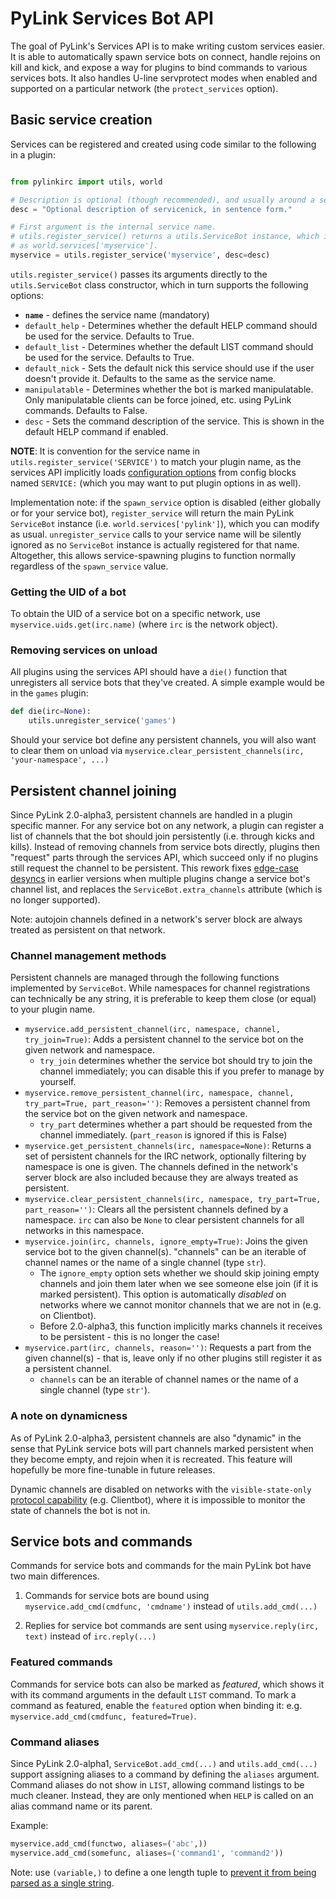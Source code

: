 # PyLink Services Bot API

The goal of PyLink's Services API is to make writing custom services easier. It is able to automatically spawn service bots on connect, handle rejoins on kill and kick, and expose a way for plugins to bind commands to various services bots. It also handles U-line servprotect modes when enabled and supported on a particular network (the `protect_services` option).

## Basic service creation

Services can be registered and created using code similar to the following in a plugin:

```python

from pylinkirc import utils, world

# Description is optional (though recommended), and usually around a sentence or two.
desc = "Optional description of servicenick, in sentence form."

# First argument is the internal service name.
# utils.register_service() returns a utils.ServiceBot instance, which is also stored
# as world.services['myservice'].
myservice = utils.register_service('myservice', desc=desc)
```

`utils.register_service()` passes its arguments directly to the `utils.ServiceBot` class constructor, which in turn supports the following options:

- **`name`** - defines the service name (mandatory)
- `default_help` - Determines whether the default HELP command should be used for the service. Defaults to True.
- `default_list` - Determines whether the default LIST command should be used for the service. Defaults to True.
- `default_nick` - Sets the default nick this service should use if the user doesn't provide it. Defaults to the same as the service name.
- `manipulatable` - Determines whether the bot is marked manipulatable. Only manipulatable clients can be force joined, etc. using PyLink commands. Defaults to False.
- `desc` - Sets the command description of the service. This is shown in the default HELP command if enabled.

**NOTE**: It is convention for the service name in `utils.register_service('SERVICE')` to match your plugin name, as the services API implicitly loads [configuration options](../advanced-services-config.md) from config blocks named `SERVICE:` (which you may want to put plugin options in as well).

Implementation note: if the `spawn_service` option is disabled (either globally or for your service bot), `register_service` will return the main PyLink `ServiceBot` instance (i.e. `world.services['pylink']`), which you can modify as usual. `unregister_service` calls to your service name will be silently ignored as no `ServiceBot` instance is actually registered for that name. Altogether, this allows service-spawning plugins to function normally regardless of the `spawn_service` value.

### Getting the UID of a bot

To obtain the UID of a service bot on a specific network, use `myservice.uids.get(irc.name)` (where `irc` is the network object).

### Removing services on unload

All plugins using the services API should have a `die()` function that unregisters all service bots that they've created. A simple example would be in the `games` plugin:

```python
def die(irc=None):
    utils.unregister_service('games')
```

Should your service bot define any persistent channels, you will also want to clear them on unload via `myservice.clear_persistent_channels(irc, 'your-namespace', ...)`

## Persistent channel joining

Since PyLink 2.0-alpha3, persistent channels are handled in a plugin specific manner. For any service bot on any network, a plugin can register a list of channels that the bot should join persistently (i.e. through kicks and kills). Instead of removing channels from service bots directly, plugins then "request" parts through the services API, which succeed only if no plugins still request the channel to be persistent. This rework fixes [edge-case desyncs](https://github.com/jlu5/PyLink/issues/265) in earlier versions when multiple plugins change a service bot's channel list, and replaces the `ServiceBot.extra_channels` attribute (which is no longer supported).

Note: autojoin channels defined in a network's server block are always treated as persistent on that network.

### Channel management methods

Persistent channels are managed through the following functions implemented by `ServiceBot`. While namespaces for channel registrations can technically be any string, it is preferable to keep them close (or equal) to your plugin name.

- `myservice.add_persistent_channel(irc, namespace, channel, try_join=True)`: Adds a persistent channel to the service bot on the given network and namespace.
    - `try_join` determines whether the service bot should try to join the channel immediately; you can disable this if you prefer to manage by yourself.
- `myservice.remove_persistent_channel(irc, namespace, channel, try_part=True, part_reason='')`: Removes a persistent channel from the service bot on the given network and namespace.
    - `try_part` determines whether a part should be requested from the channel immediately. (`part_reason` is ignored if this is False)
- `myservice.get_persistent_channels(irc, namespace=None)`: Returns a set of persistent channels for the IRC network, optionally filtering by namespace is one is given. The channels defined in the network's server block are also included because they are always treated as persistent.
- `myservice.clear_persistent_channels(irc, namespace, try_part=True, part_reason='')`: Clears all the persistent channels defined by a namespace. `irc` can also be `None` to clear persistent channels for all networks in this namespace.
- `myservice.join(irc, channels, ignore_empty=True)`: Joins the given service bot to the given channel(s). "channels" can be an iterable of channel names or the name of a single channel (type `str`).
    - The `ignore_empty` option sets whether we should skip joining empty channels and join them later when we see someone else join (if it is marked persistent). This option is automatically *disabled* on networks where we cannot monitor channels that we are not in (e.g. on Clientbot).
    - Before 2.0-alpha3, this function implicitly marks channels it receives to be persistent - this is no longer the case!
- `myservice.part(irc, channels, reason='')`: Requests a part from the given channel(s) - that is, leave only if no other plugins still register it as a persistent channel.
    - `channels` can be an iterable of channel names or the name of a single channel (type `str'`).

### A note on dynamicness

As of PyLink 2.0-alpha3, persistent channels are also "dynamic" in the sense that PyLink service bots will part channels marked persistent when they become empty, and rejoin when it is recreated. This feature will hopefully be more fine-tunable in future releases.

Dynamic channels are disabled on networks with the `visible-state-only` [protocol capability](pmodule-spec.md#pylink-protocol-capabilities) (e.g. Clientbot), where it is impossible to monitor the state of channels the bot is not in.

## Service bots and commands

Commands for service bots and commands for the main PyLink bot have two main differences.

1) Commands for service bots are bound using `myservice.add_cmd(cmdfunc, 'cmdname')` instead of `utils.add_cmd(...)`

2) Replies for service bot commands are sent using `myservice.reply(irc, text)` instead of `irc.reply(...)`

### Featured commands

Commands for service bots can also be marked as *featured*, which shows it with its command arguments in the default `LIST` command. To mark a command as featured, enable the `featured` option when binding it: e.g. `myservice.add_cmd(cmdfunc, featured=True)`.

### Command aliases

Since PyLink 2.0-alpha1, `ServiceBot.add_cmd(...)` and `utils.add_cmd(...)` support assigning aliases to a command by defining the `aliases` argument. Command aliases do not show in `LIST`, allowing command listings to be much cleaner. Instead, they are only mentioned when `HELP` is called on an alias command name or its parent.

Example:

```python
myservice.add_cmd(functwo, aliases=('abc',))
myservice.add_cmd(somefunc, aliases=('command1', 'command2'))
```

Note: use `(variable,)` to define a one length tuple to [prevent it from being parsed as a single string](https://wiki.python.org/moin/TupleSyntax).
